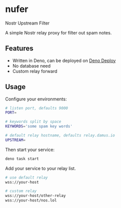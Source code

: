# nufer

Nostr Upstream Filter

A simple Nostr relay proxy for filter out spam notes.

## Features

- Written in Deno, can be deployed on [Deno Deploy](https://deno.com/deploy)
- No database need
- Custom relay forward

## Usage

Configure your environments:

```sh
# listen port, defaults 9000
PORT=

# keywords split by space
KEYWORDS='some spam key words'

# default relay hostname, defaults relay.damus.io
UPSTREAM=
```

Then start your service:

```sh
deno task start
```

Add your service to your relay list.

```sh
# use default relay
wss://your-host

# custom relay
wss://your-host/other-relay
wss://your-host/nos.lol
```